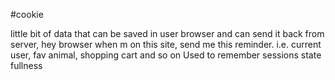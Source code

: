 #cookie

little bit of data that can be saved in user browser and can send it back from server, hey browser when m on this site, send me this reminder. i.e. current user, fav animal, shopping cart and so on
Used to remember sessions  state fullness
